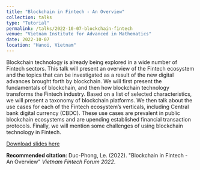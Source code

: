 ```yaml
---
title: "Blockchain in Fintech - An Overview"
collection: talks
type: "Tutorial"
permalink: /talks/2022-10-07-blockchain-fintech
venue: "Vietnam Institute for Advanced in Mathematics"
date: 2022-10-07
location: "Hanoi, Vietnam"
---
```


Blockchain technology is already being explored in a wide number of Fintech sectors. This talk will present an overview of the Fintech ecosystem and the topics that can be investigated as a result of the new digital advances brought forth by blockchain. We will first present the fundamentals of blockchain, and then how blockchain technology transforms the Fintech industry. Based on a list of selected characteristics, we will present a taxonomy of blockchain platforms. We then talk about the use cases for each of the Fintech ecosystem’s verticals, including Central bank digital currency (CBDC). These use cases are prevalent in public blockchain ecosystems and are upending established financial transaction protocols. Finally, we will mention some challenges of using blockchain technology in Fintech.

[Download slides here](http://dple.github.io/files/blockchain-in-fintech.pdf)

**Recommended citation**: Duc-Phong, Le. (2022). "Blockchain in Fintech - An Overview" <i>Vietnam Fintech Forum 2022</i>. 